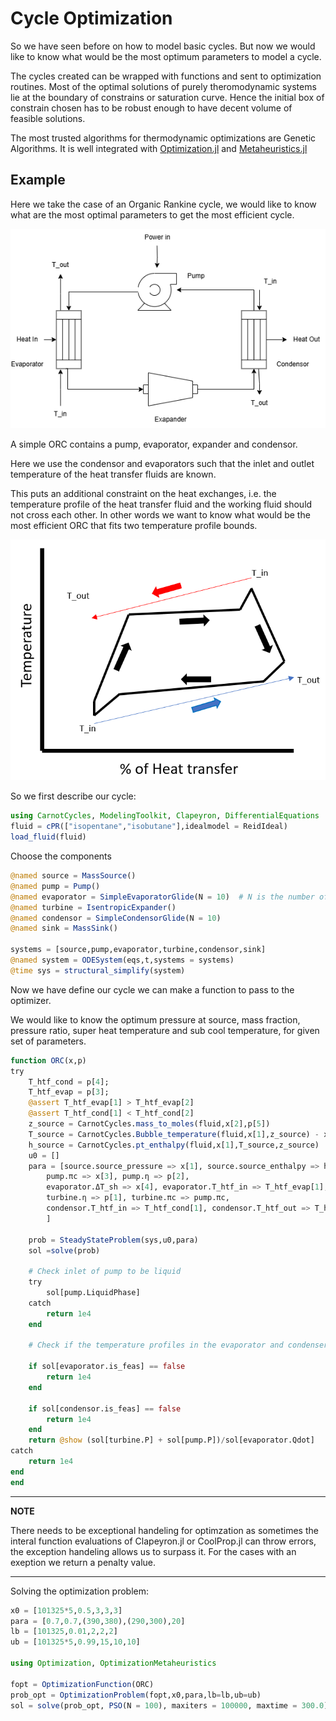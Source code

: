 # Cycle Optimization



So we have seen before on how to model basic cycles. But now we would like to know what would be the most optimum parameters to model a cycle.

The cycles created can be wrapped with functions and sent to optimization routines. Most of the optimal solutions of purely theromodynamic systems lie at the boundary of constrains or saturation curve. Hence the initial box of constrain chosen has to be robust enough to have decent volume of feasible solutions.

The most trusted algorithms for thermodynamic optimizations are Genetic Algorithms. It is well integrated with
[Optimization.jl](https://docs.sciml.ai/Optimization/stable/) and [Metaheuristics.jl](https://github.com/jmejia8/Metaheuristics.jl)



## Example

Here we take the case of an Organic Rankine cycle, we would like to know what are the most optimal parameters to get the most efficient cycle. 

![Simple_ORC_with_basic_glide](Images/ORCOptimization/ORC_Simple.png) 

A simple ORC contains a pump, evaporator, expander and condensor.

Here we use the condensor and evaporators such that the inlet and outlet temperature of the heat transfer fluids are known. 

This puts an additional constraint on the heat exchanges, i.e. the temperature profile of the heat transfer fluid and the working fluid should not cross each other. In other words we want to know what would be the most efficient ORC that fits two temperature profile bounds.

![Simple_ORC_optimization](Images/ORCOptimization/ORC_SchematicOptimization.png)


So we first describe our cycle:
```julia
using CarnotCycles, ModelingToolkit, Clapeyron, DifferentialEquations
fluid = cPR(["isopentane","isobutane"],idealmodel = ReidIdeal)
load_fluid(fluid)
```

Choose the components
```julia
@named source = MassSource()
@named pump = Pump()
@named evaporator = SimpleEvaporatorGlide(N = 10)  # N is the number of interal discretization points
@named turbine = IsentropicExpander()
@named condensor = SimpleCondensorGlide(N = 10)
@named sink = MassSink()

systems = [source,pump,evaporator,turbine,condensor,sink]
@named system = ODESystem(eqs,t,systems = systems)
@time sys = structural_simplify(system)
```

Now we have define our cycle we can make a function to pass to the optimizer.



We would like to know the optimum pressure at source, mass fraction, pressure ratio, super heat temperature and sub cool temperature, for given set of parameters.

```julia
function ORC(x,p)
try
    T_htf_cond = p[4];
    T_htf_evap = p[3];
    @assert T_htf_evap[1] > T_htf_evap[2]
    @assert T_htf_cond[1] < T_htf_cond[2]
    z_source = CarnotCycles.mass_to_moles(fluid,x[2],p[5])
    T_source = CarnotCycles.Bubble_temperature(fluid,x[1],z_source) - x[5]
    h_source = CarnotCycles.pt_enthalpy(fluid,x[1],T_source,z_source)
    u0 = []
    para = [source.source_pressure => x[1], source.source_enthalpy => h_source, source.source_mdot => p[5], source.source_x => x[2],
        pump.πc => x[3], pump.η => p[2],
        evaporator.ΔT_sh => x[4], evaporator.T_htf_in => T_htf_evap[1], evaporator.T_htf_out => T_htf_evap[2],
        turbine.η => p[1], turbine.πc => pump.πc,
        condensor.T_htf_in => T_htf_cond[1], condensor.T_htf_out => T_htf_cond[2], condensor.ΔT_sc => x[5]
        ]

    prob = SteadyStateProblem(sys,u0,para)
    sol =solve(prob)
    
    # Check inlet of pump to be liquid
    try
        sol[pump.LiquidPhase]
    catch
        return 1e4
    end

    # Check if the temperature profiles in the evaporator and condenser are feasible

    if sol[evaporator.is_feas] == false
        return 1e4
    end

    if sol[condensor.is_feas] == false
        return 1e4
    end
    return @show (sol[turbine.P] + sol[pump.P])/sol[evaporator.Qdot]
catch
    return 1e4
end
end
```

---
**NOTE**

There needs to be exceptional handeling for optimzation as sometimes the interal function evaluations of Clapeyron.jl or CoolProp.jl can throw errors, the exception handeling allows us to surpass it. For the cases with an exeption we return a penalty value. 

---

Solving the optimization problem:
```julia
x0 = [101325*5,0.5,3,3,3]
para = [0.7,0.7,(390,380),(290,300),20]
lb = [101325,0.01,2,2,2]
ub = [101325*5,0.99,15,10,10]

using Optimization, OptimizationMetaheuristics

fopt = OptimizationFunction(ORC)
prob_opt = OptimizationProblem(fopt,x0,para,lb=lb,ub=ub)
sol = solve(prob_opt, PSO(N = 100), maxiters = 100000, maxtime = 300.0)
```